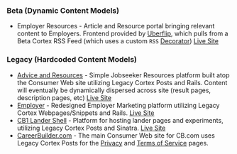 ### Beta \(Dynamic Content Models\)

* Employer Resources - Article and Resource portal bringing relevant content to Employers. Frontend provided by [Uberflip](https://www.uberflip.com/), which pulls from a Beta Cortex RSS Feed \(which uses a custom `RSS` [Decorator](/introduction/core-concepts.md)\) [Live Site](https://www.careerbuilder.com/advice)

### Legacy \(Hardcoded Content Models\)

* [Advice and Resources](https://github.com/cbdr/consumer-main/) - Simple Jobseeker Resources platform built atop the Consumer Web site utilizing Legacy Cortex Posts and Rails. Content will eventually be dynamically dispersed across site \(result pages, description pages, etc\) [Live Site](https://www.careerbuilder.com/advice)
* [Employer](https://github.com/cbdr/employer) - Redesigned Employer Marketing platform utilizing Legacy Cortex Webpages/Snippets and Rails. [Live Site](https://hiring.careerbuilder.com/)
* [CB1 Lander Shell](https://github.com/cbdr/cb1-lander-shell) - Platform for hosting lander pages and experiments, utilizing Legacy Cortex Posts and Sinatra. [Live Site](http://corporate.careerbuilder.com/)
* [CareerBuilder.com](https://github.com/cbdr/consumer-main) - The main Consumer Web site for CB.com uses Legacy Cortex Posts for the [Privacy](https://www.careerbuilder.com/privacy) and [Terms of Service](https://www.careerbuilder.com/terms) pages.



